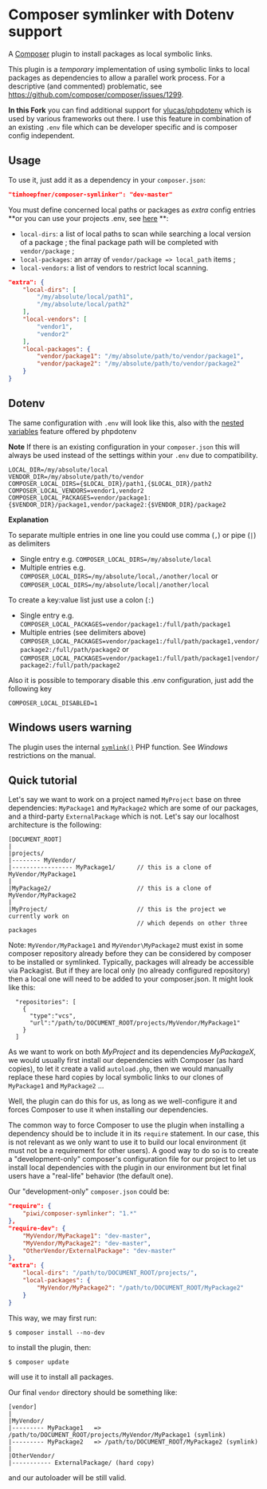 Composer symlinker with Dotenv support
==================

A [Composer](http://getcomposer.org/) plugin to install packages as local symbolic links.

This plugin is a *temporary* implementation of using symbolic links to local packages as dependencies
to allow a parallel work process. For a descriptive (and commented) problematic, see
<https://github.com/composer/composer/issues/1299>.

**In this Fork** you can find additional support for [vlucas/phpdotenv](https://github.com/vlucas/phpdotenv) which is used by various frameworks out there. I use this feature in combination of an existing `.env` file which can be developer specific and is composer config independent.

Usage
-----

To use it, just add it as a dependency in your `composer.json`:

```json
"timhoepfner/composer-symlinker": "dev-master"
```

You must define concerned local paths or packages as *extra* config entries **or you can use your projects .env, see [here](#dotenv) **:

-   `local-dirs`: a list of local paths to scan while searching a local version
    of a package ; the final package path will be completed with `vendor/package` ;
-   `local-packages`: an array of `vendor/package => local_path` items ;
-   `local-vendors`: a list of vendors to restrict local scanning.

```json
"extra": {
    "local-dirs": [
        "/my/absolute/local/path1",
        "/my/absolute/local/path2"
    ],
    "local-vendors": [
        "vendor1",
        "vendor2"
    ],
    "local-packages": {
        "vendor/package1": "/my/absolute/path/to/vendor/package1",
        "vendor/package2": "/my/absolute/path/to/vendor/package2"
    }
}
```

Dotenv
------

The same configuration with `.env` will look like this, also with the [nested variables](https://github.com/vlucas/phpdotenv#nesting-variables) feature offered by phpdotenv

**Note** If there is an existing configuration in your `composer.json` this will always be used instead of the settings within your `.env` due to compatibility.

```
LOCAL_DIR=/my/absolute/local
VENDOR_DIR=/my/absolute/path/to/vendor
COMPOSER_LOCAL_DIRS={$LOCAL_DIR}/path1,{$LOCAL_DIR}/path2
COMPOSER_LOCAL_VENDORS=vendor1,vendor2
COMPOSER_LOCAL_PACKAGES=vendor/package1:{$VENDOR_DIR}/package1,vendor/package2:{$VENDOR_DIR}/package2
```

**Explanation**

To separate multiple entries in one line you could use comma (`,`) or pipe (`|`) as delimiters
- Single entry e.g. `COMPOSER_LOCAL_DIRS=/my/absolute/local`
- Multiple entries e.g. `COMPOSER_LOCAL_DIRS=/my/absolute/local,/another/local` or `COMPOSER_LOCAL_DIRS=/my/absolute/local|/another/local`

To create a key:value list just use a colon (`:`)
- Single entry e.g. `COMPOSER_LOCAL_PACKAGES=vendor/package1:/full/path/package1`
- Multiple entries (see delimiters above) `COMPOSER_LOCAL_PACKAGES=vendor/package1:/full/path/package1,vendor/package2:/full/path/package2` or `COMPOSER_LOCAL_PACKAGES=vendor/package1:/full/path/package1|vendor/package2:/full/path/package2`

Also it is possible to temporary disable this .env configuration, just add the following key
```
COMPOSER_LOCAL_DISABLED=1
```

Windows users warning
---------------------

The plugin uses the internal [`symlink()`](http://php.net/symlink) PHP function.
See *Windows* restrictions on the manual.


Quick tutorial
--------------

Let's say we want to work on a project named `MyProject` base on three dependencies:
`MyPackage1` and `MyPackage2` which are some of our packages, and a third-party
`ExternalPackage` which is not. Let's say our localhost architecture is the following:

    [DOCUMENT_ROOT]
    |
    |projects/
    |-------- MyVendor/
    |----------------- MyPackage1/      // this is a clone of MyVendor/MyPackage1
    |
    |MyPackage2/                        // this is a clone of MyVendor/MyPackage2
    |
    |MyProject/                         // this is the project we currently work on
                                        // which depends on other three packages

Note: `MyVendor/MyPackage1` and `MyVendor\MyPackage2` must exist in some composer repository
already before they can be considered by composer to be installed or symlinked.  Typically,
packages will already be accessible via Packagist.  But if they are local only (no already
configured repository) then a local one will need to be added to your composer.json.
It might look like this:

      "repositories": [
        {
          "type":"vcs",
          "url":"/path/to/DOCUMENT_ROOT/projects/MyVendor/MyPackage1"
        }
      ]

As we want to work on both *MyProject* and its dependencies *MyPackageX*, we would usually 
first install our dependencies with Composer (as hard copies), to let it create a valid 
`autoload.php`, then we would manually replace these hard copies by local symbolic links to 
our clones of `MyPackage1` and `MyPackage2` ...

Well, the plugin can do this for us, as long as we well-configure it and forces Composer to
use it when installing our dependencies.

The common way to force Composer to use the plugin when installing a dependency should
be to include it in its `require` statement. In our case, this is not relevant as we only
want to use it to build our local environment (it must not be a requirement for other users).
A good way to do so is to create a "development-only" composer's configuration file for our
project to let us install local dependencies with the plugin in our environment but let 
final users have a "real-life" behavior (the default one).

Our "development-only" `composer.json` could be:

```json
"require": {
    "piwi/composer-symlinker": "1.*"
},
"require-dev": {
    "MyVendor/MyPackage1": "dev-master",
    "MyVendor/MyPackage2": "dev-master",
    "OtherVendor/ExternalPackage": "dev-master"
},
"extra": {
    "local-dirs": "/path/to/DOCUMENT_ROOT/projects/",
    "local-packages": {
        "MyVendor/MyPackage2": "/path/to/DOCUMENT_ROOT/MyPackage2"
    }
}
```

This way, we may first run:

    $ composer install --no-dev

to install the plugin, then:

    $ composer update

will use it to install all packages.

Our final `vendor` directory should be something like:

    [vendor]
    |
    |MyVendor/
    |--------- MyPackage1   => /path/to/DOCUMENT_ROOT/projects/MyVendor/MyPackage1 (symlink)
    |--------- MyPackage2   => /path/to/DOCUMENT_ROOT/MyPackage2 (symlink)
    |
    |OtherVendor/
    |----------- ExternalPackage/ (hard copy)

and our autoloader will be still valid.
